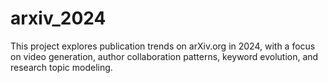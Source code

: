 # arxiv_2024
This project explores publication trends on arXiv.org in 2024, with a focus on video generation, author collaboration patterns, keyword evolution, and research topic modeling.
